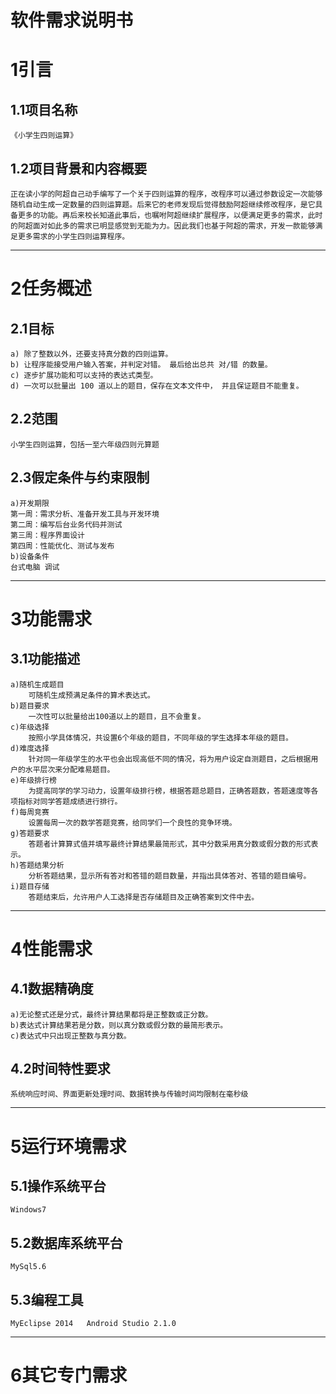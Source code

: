 # 软件需求说明书 #
# 1引言 #
## 1.1项目名称 ##
    《小学生四则运算》
## 1.2项目背景和内容概要 ##
    正在读小学的阿超自己动手编写了一个关于四则运算的程序，改程序可以通过参数设定一次能够随机自动生成一定数量的四则运算题。后来它的老师发现后觉得鼓励阿超继续修改程序，是它具备更多的功能。再后来校长知道此事后，也嘱咐阿超继续扩展程序，以便满足更多的需求，此时的阿超面对如此多的需求已明显感觉到无能为力。因此我们也基于阿超的需求，开发一款能够满足更多需求的小学生四则运算程序。
    

----------

# 2任务概述 #
## 2.1目标 ##
    a) 除了整数以外，还要支持真分数的四则运算。
    b) 让程序能接受用户输入答案，并判定对错。 最后给出总共 对/错 的数量。
    c) 逐步扩展功能和可以支持的表达式类型。
    d) 一次可以批量出 100 道以上的题目，保存在文本文件中， 并且保证题目不能重复。
## 2.2范围 ##

    小学生四则运算，包括一至六年级四则元算题
## 2.3假定条件与约束限制 ##
	a)开发期限
    第一周：需求分析、准备开发工具与开发环境
    第二周：编写后台业务代码并测试
    第三周：程序界面设计
    第四周：性能优化、测试与发布
    b)设备条件
    台式电脑 调试

----------

# 3功能需求 #
## 3.1功能描述 ##
    a)随机生成题目
    	可随机生成预满足条件的算术表达式。
	b)题目要求
		一次性可以批量给出100道以上的题目，且不会重复。
	c)年级选择
		按照小学具体情况，共设置6个年级的题目，不同年级的学生选择本年级的题目。
	d)难度选择
		针对同一年级学生的水平也会出现高低不同的情况，将为用户设定自测题目，之后根据用户的水平层次来分配难易题目。
	e)年级排行榜
		为提高同学的学习动力，设置年级排行榜，根据答题总题目，正确答题数，答题速度等各项指标对同学答题成绩进行排行。
	f)每周竞赛
		设置每周一次的数学答题竞赛，给同学们一个良性的竞争环境。
    g)答题要求
		答题者计算算式值并填写最终计算结果最简形式，其中分数采用真分数或假分数的形式表示。
    h)答题结果分析
		分析答题结果，显示所有答对和答错的题目数量，并指出具体答对、答错的题目编号。
    i)题目存储
    	答题结束后，允许用户人工选择是否存储题目及正确答案到文件中去。
	

----------

# 4性能需求 #
## 4.1数据精确度 ##
	a)无论整式还是分式，最终计算结果都将是正整数或正分数。
	b)表达式计算结果若是分数，则以真分数或假分数的最简形表示。
	c)表达式中只出现正整数与真分数。	
## 4.2时间特性要求 ##
    系统响应时间、界面更新处理时间、数据转换与传输时间均限制在毫秒级

----------

# 5运行环境需求 #
## 5.1操作系统平台 ##
	Windows7
## 5.2数据库系统平台 ##
	MySql5.6
## 5.3编程工具 ##
	MyEclipse 2014   Android Studio 2.1.0

----------

# 6其它专门需求 #
